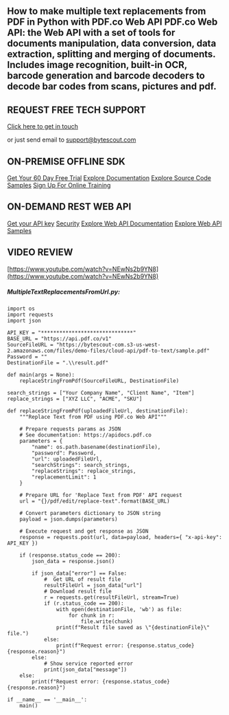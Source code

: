 ## How to make multiple text replacements from PDF in Python with PDF.co Web API PDF.co Web API: the Web API with a set of tools for documents manipulation, data conversion, data extraction, splitting and merging of documents. Includes image recognition, built-in OCR, barcode generation and barcode decoders to decode bar codes from scans, pictures and pdf.

## REQUEST FREE TECH SUPPORT

[Click here to get in touch](https://bytescout.zendesk.com/hc/en-us/requests/new?subject=PDF.co%20Web%20API%20Question)

or just send email to [support@bytescout.com](mailto:support@bytescout.com?subject=PDF.co%20Web%20API%20Question) 

## ON-PREMISE OFFLINE SDK 

[Get Your 60 Day Free Trial](https://bytescout.com/download/web-installer?utm_source=github-readme)
[Explore Documentation](https://bytescout.com/documentation/index.html?utm_source=github-readme)
[Explore Source Code Samples](https://github.com/bytescout/ByteScout-SDK-SourceCode/)
[Sign Up For Online Training](https://academy.bytescout.com/)


## ON-DEMAND REST WEB API

[Get your API key](https://app.pdf.co/signup?utm_source=github-readme)
[Security](https://pdf.co/security)
[Explore Web API Documentation](https://apidocs.pdf.co?utm_source=github-readme)
[Explore Web API Samples](https://github.com/bytescout/ByteScout-SDK-SourceCode/tree/master/PDF.co%20Web%20API)

## VIDEO REVIEW

[https://www.youtube.com/watch?v=NEwNs2b9YN8](https://www.youtube.com/watch?v=NEwNs2b9YN8)




<!-- code block begin -->

##### **MultipleTextReplacementsFromUrl.py:**
    
```
import os
import requests 
import json

API_KEY = "******************************"
BASE_URL = "https://api.pdf.co/v1"
SourceFileURL = "https://bytescout-com.s3-us-west-2.amazonaws.com/files/demo-files/cloud-api/pdf-to-text/sample.pdf"
Password = ""
DestinationFile = ".\\result.pdf"

def main(args = None):
    replaceStringFromPdf(SourceFileURL, DestinationFile)

search_strings = ["Your Company Name", "Client Name", "Item"]
replace_strings = ["XYZ LLC", "ACME", "SKU"]

def replaceStringFromPdf(uploadedFileUrl, destinationFile):
    """Replace Text from PDF using PDF.co Web API"""

    # Prepare requests params as JSON
    # See documentation: https://apidocs.pdf.co
    parameters = {
        "name": os.path.basename(destinationFile),
        "password": Password,
        "url": uploadedFileUrl,
        "searchStrings": search_strings,
        "replaceStrings": replace_strings,
        "replacementLimit": 1
    }

    # Prepare URL for 'Replace Text from PDF' API request
    url = "{}/pdf/edit/replace-text".format(BASE_URL)

    # Convert parameters dictionary to JSON string
    payload = json.dumps(parameters)

    # Execute request and get response as JSON
    response = requests.post(url, data=payload, headers={ "x-api-key": API_KEY })

    if (response.status_code == 200):
        json_data = response.json()

        if json_data["error"] == False:
            #  Get URL of result file
            resultFileUrl = json_data["url"]            
            # Download result file
            r = requests.get(resultFileUrl, stream=True)
            if (r.status_code == 200):
                with open(destinationFile, 'wb') as file:
                    for chunk in r:
                        file.write(chunk)
                print(f"Result file saved as \"{destinationFile}\" file.")
            else:
                print(f"Request error: {response.status_code} {response.reason}")
        else:
            # Show service reported error
            print(json_data["message"])
    else:
        print(f"Request error: {response.status_code} {response.reason}")

if __name__ == '__main__':
    main()

```

<!-- code block end -->